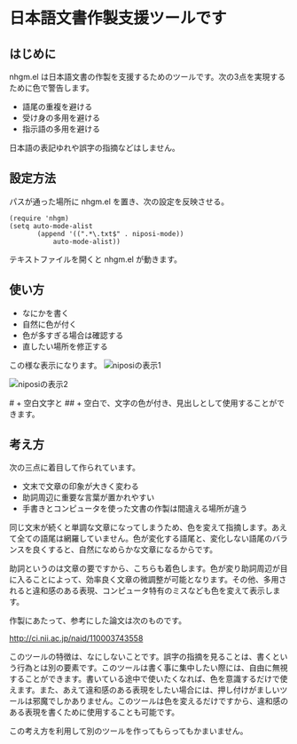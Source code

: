 # 日本語文書作製支援ツールです

## はじめに

nhgm.el は日本語文書の作製を支援するためのツールです。次の3点を実現するために色で警告します。

- 語尾の重複を避ける
- 受け身の多用を避ける
- 指示語の多用を避ける

日本語の表記ゆれや誤字の指摘などはしません。

## 設定方法

パスが通った場所に nhgm.el を置き、次の設定を反映させる。
```
(require 'nhgm)
(setq auto-mode-alist
       (append '((".*\.txt$" . niposi-mode))
           auto-mode-alist))
```
テキストファイルを開くと nhgm.el が動きます。

## 使い方

+ なにかを書く
+ 自然に色が付く
+ 色が多すぎる場合は確認する
+ 直したい場所を修正する

この様な表示になります。
![niposiの表示1](http://bmimg.nicovideo.jp/image/ch2559888/86943/b3906ab04ba20092fd6a2b6c4b749d802f139dd0.png)

![niposiの表示2](http://bmimg.nicovideo.jp/image/ch2559888/86942/38896452ea152cc62d104553b6b1a248cd3782c1.png)

\# + 空白文字と \#\# + 空白で、文字の色が付き、見出しとして使用することができます。


## 考え方

次の三点に着目して作られています。

- 文末で文章の印象が大きく変わる
- 助詞周辺に重要な言葉が置かれやすい
- 手書きとコンピュータを使った文書の作製は間違える場所が違う

同じ文末が続くと単調な文章になってしまうため、色を変えて指摘します。あえて全ての語尾は網羅していません。色が変化する語尾と、変化しない語尾のバランスを良くすると、自然になめらかな文章になるからです。

助詞というのは文章の要ですから、こちらも着色します。色が変り助詞周辺が目に入ることによって、効率良く文章の微調整が可能となります。その他、多用されると違和感のある表現、コンピュータ特有のミスなども色を変えて表示します。

作製にあたって、参考にした論文は次のものです。

http://ci.nii.ac.jp/naid/110003743558

このツールの特徴は、なにしないことです。誤字の指摘を見ることは、書くという行為とは別の要素です。このツールは書く事に集中したい際には、自由に無視することができます。書いている途中で使いたくなれば、色を意識するだけで使えます。また、あえて違和感のある表現をしたい場合には、押し付けがましいツールは邪魔でしかありません。このツールは色を変えるだけですから、違和感のある表現を書くために使用することも可能です。

この考え方を利用して別のツールを作ってもらってもかまいません。
